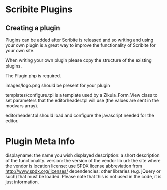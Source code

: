 Scribite Plugins
================

Creating a plugin
-----------------

Plugins can be added after Scribite is released and so writing and using your
own plugin is a great way to improve the functionality of Scribite for your own
site.

When writing your own plugin please copy the structure of the existing plugins.

The Plugin.php is required.

images/logo.png should be present for your plugin

templates/configure.tpl is a template used by a Zikula_Form_View class to set
parameters that the editorheader.tpl will use (the values are sent in the
modvars array).

editorheader.tpl should load and configure the javascript needed for the editor.


Plugin Meta Info
================

displayname: the name you wish displayed
description: a short description of the functionality.
version: the version of the vendor lib
url: the site where the vendor is location
license: use SPDX license abbreviation from http://www.spdx.org/licenses/
dependencies: other libraries (e.g. jQuery or such) that must be loaded. Please
   note that this is not used in the code, it is just information.